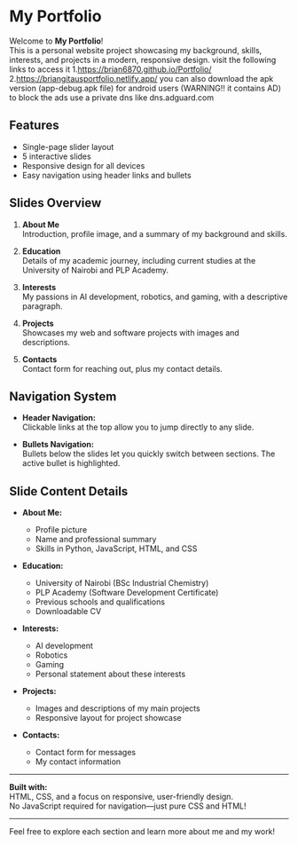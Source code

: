 # My Portfolio

Welcome to **My Portfolio**!  
This is a personal website project showcasing my background, skills, interests, and projects in a modern, responsive design.
visit the following links to access it 
1.https://brian6870.github.io/Portfolio/
2.https://briangitausportfolio.netlify.app/
you can also download the apk version  (app-debug.apk file) for  android users (WARNING!! it contains AD) to block the ads use a private dns like dns.adguard.com 

## Features

- Single-page slider layout
- 5 interactive slides
- Responsive design for all devices
- Easy navigation using header links and bullets

## Slides Overview

1. **About Me**  
   Introduction, profile image, and a summary of my background and skills.

2. **Education**  
   Details of my academic journey, including current studies at the University of Nairobi and PLP Academy.

3. **Interests**  
   My passions in AI development, robotics, and gaming, with a descriptive paragraph.

4. **Projects**  
   Showcases my web and software projects with images and descriptions.

5. **Contacts**  
   Contact form for reaching out, plus my contact details.

## Navigation System

- **Header Navigation:**  
  Clickable links at the top allow you to jump directly to any slide.

- **Bullets Navigation:**  
  Bullets below the slides let you quickly switch between sections. The active bullet is highlighted.

## Slide Content Details

- **About Me:**  
  - Profile picture  
  - Name and professional summary  
  - Skills in Python, JavaScript, HTML, and CSS

- **Education:**  
  - University of Nairobi (BSc Industrial Chemistry)  
  - PLP Academy (Software Development Certificate)  
  - Previous schools and qualifications  
  - Downloadable CV

- **Interests:**  
  - AI development  
  - Robotics  
  - Gaming  
  - Personal statement about these interests

- **Projects:**  
  - Images and descriptions of my main projects  
  - Responsive layout for project showcase

- **Contacts:**  
  - Contact form for messages  
  - My contact information

---

**Built with:**  
HTML, CSS, and a focus on responsive, user-friendly design.  
No JavaScript required for navigation—just pure CSS and HTML!

---

Feel free to explore each section and learn more about me and my work!
